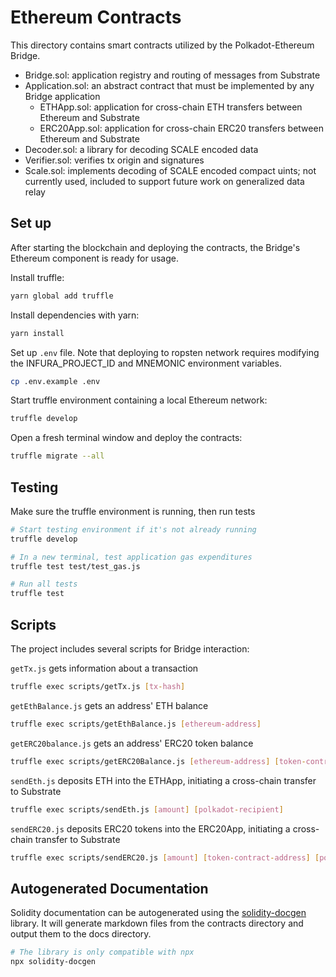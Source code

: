 # Ethereum Contracts

This directory contains smart contracts utilized by the Polkadot-Ethereum Bridge.

- Bridge.sol: application registry and routing of messages from Substrate
- Application.sol: an abstract contract that must be implemented by any Bridge application
    - ETHApp.sol: application for cross-chain ETH transfers between Ethereum and Substrate
    - ERC20App.sol: application for cross-chain ERC20 transfers between Ethereum and Substrate
- Decoder.sol: a library for decoding SCALE encoded data
- Verifier.sol: verifies tx origin and signatures
- Scale.sol: implements decoding of SCALE encoded compact uints; not currently used, included to support future work on generalized data relay

## Set up

After starting the blockchain and deploying the contracts, the Bridge's Ethereum component is ready for usage.


Install truffle:

```bash
yarn global add truffle
```

Install dependencies with yarn:

```bash
yarn install
```

Set up `.env` file. Note that deploying to ropsten network requires modifying the INFURA_PROJECT_ID and MNEMONIC environment variables.

```bash
cp .env.example .env
```

Start truffle environment containing a local Ethereum network:

```bash
truffle develop
```

Open a fresh terminal window and deploy the contracts:

```bash
truffle migrate --all
```

## Testing

Make sure the truffle environment is running, then run tests

```bash
# Start testing environment if it's not already running
truffle develop

# In a new terminal, test application gas expenditures
truffle test test/test_gas.js

# Run all tests
truffle test
```

## Scripts


The project includes several scripts for Bridge interaction:

`getTx.js` gets information about a transaction

``` bash
truffle exec scripts/getTx.js [tx-hash]
```

`getEthBalance.js` gets an address' ETH balance

``` bash
truffle exec scripts/getEthBalance.js [ethereum-address]
```

`getERC20balance.js` gets an address' ERC20 token balance

``` bash
truffle exec scripts/getERC20Balance.js [ethereum-address] [token-contract-address]
```

`sendEth.js` deposits ETH into the ETHApp, initiating a cross-chain transfer to Substrate

``` bash
truffle exec scripts/sendEth.js [amount] [polkadot-recipient]
```

`sendERC20.js` deposits ERC20 tokens into the ERC20App, initiating a cross-chain transfer to Substrate

``` bash
truffle exec scripts/sendERC20.js [amount] [token-contract-address] [polkadot-recipient]
```


## Autogenerated Documentation

Solidity documentation can be autogenerated using the [solidity-docgen](https://github.com/OpenZeppelin/solidity-docgen) library. It will generate markdown files from the contracts directory and output them to the docs directory.

```bash
# The library is only compatible with npx
npx solidity-docgen
```
